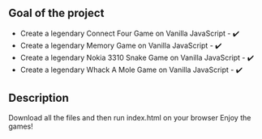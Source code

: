 ## Goal of the project

* Create a legendary Connect Four Game on Vanilla JavaScript  - :heavy_check_mark:
* Create a legendary Memory Game on Vanilla JavaScript  - :heavy_check_mark:
* Create a legendary Nokia 3310 Snake Game on Vanilla JavaScript  - :heavy_check_mark:
* Create a legendary Whack A Mole Game on Vanilla JavaScript  - :heavy_check_mark:

## Description

Download all the files and then run index.html on your browser
Enjoy the games!
